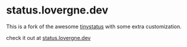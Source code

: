 # status.lovergne.dev

This is a fork of the awesome [tinystatus](https://github.com/bderenzo/tinystatus)
with some extra customization.

check it out at [ status.lovergne.dev](https://status.lovergne.dev/)
